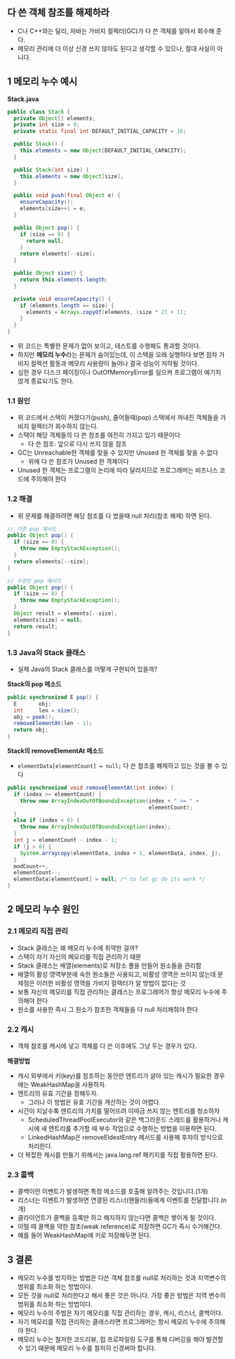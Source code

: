 ## 다 쓴 객체 참조를 해제하라

* C나 C++와는 달리, 자바는 가비지 컬렉터(GC)가 다 쓴 객체를 알아서 회수해 준다.
* 메모리 관리에 더 이상 신경 쓰지 않아도 된다고 생각할 수 있으나, 절대 사실이 아니다.



## 1 메모리 누수 예시



**Stack.java**

```java
public class Stack {
  private Object[] elements;
  private int size = 0;
  private static final int DEFAULT_INITIAL_CAPACITY = 16;

  public Stack() {
    this.elements = new Object[DEFAULT_INITIAL_CAPACITY];
  }

  public Stack(int size) {
    this.elements = new Object[size];
  }

  public void push(final Object e) {
    ensureCapacity();
    elements[size++] = e;
  }

  public Object pop() {
    if (size == 0) {
      return null;
    }
    return elements[--size];
  }

  public Object size() {
    return this.elements.length;
  }

  private void ensureCapacity() {
    if (elements.length == size) {
      elements = Arrays.copyOf(elements, (size * 2) + 1);
    }
  }
}
```

- 위 코드는 특별한 문제가 없어 보이고, 테스트를 수행해도 통과할 것이다.
- 하지만 **메모리 누수**라는 문제가 숨어있는데, 이 스택을 오래 실행하다 보면 점차 가비지 컬렉션 활동과 메모리 사용량이 늘어나 결국 성능이 저하될 것이다.
- 심한 경우 디스크 페이징이나 OutOfMemoryError를 일으켜 프로그램이 예기치 않게 종료되기도 한다.



### 1.1 원인

* 위 코드에서 스택이 커졌다가(push), 줄어들때(pop) 스택에서 꺼내진 객체들을 가비지 컬렉터가 회수하지 않는다.
* 스택이 해당 객체들의 다 쓴 참조를 여전히 가지고 있기 때문이다
  * 다 쓴 참조: 앞으로 다시 쓰지 않을 참조
* GC는 Unreachable한 객체를 찾을 수 있지만 Unused 한 객체를 찾을 수 없다
  * 위에 다 쓴 참조가 Unused 한 객체이다
* Unused 한 객체는 프로그램의 논리에 따라 달라지므로 프로그래머는 비즈니스 코드에 주의해야 한다



### 1.2 해결

* 위 문제를 해결하려면 해당 참조를 다 썼을때 null 처리(참조 해제) 하면 된다.

```java
// 기존 pop 메서드
public Object pop() {
  if (size == 0) {
    throw new EmptyStackException();
  }
  return elements[--size];
}

// 수정된 pop 메서드
public Object pop() {
  if (size == 0) {
    throw new EmptyStackException();
  }
  Object result = elements[--size];
  elements[size] = null;
  return result;
}
```



### 1.3 Java의 Stack 클래스

* 실제 Java의 Stack 클래스를 어떻게 구현되어 있을까?



**Stack의 pop 메소드**

```java
public synchronized E pop() {
  E       obj;
  int     len = size();
  obj = peek();
  removeElementAt(len - 1);
  return obj;
}
```



**Stack의 removeElementAt 메소드**

* `elementData[elementCount] = null;` 다 쓴 참조를 해제하고 있는 것을 볼 수 있다

```java
public synchronized void removeElementAt(int index) {
  if (index >= elementCount) {
    throw new ArrayIndexOutOfBoundsException(index + " >= " +
                                             elementCount);
  }
  else if (index < 0) {
    throw new ArrayIndexOutOfBoundsException(index);
  }
  int j = elementCount - index - 1;
  if (j > 0) {
    System.arraycopy(elementData, index + 1, elementData, index, j);
  }
  modCount++;
  elementCount--;
  elementData[elementCount] = null; /* to let gc do its work */
}
```



## 2 메모리 누수 원인



### 2.1 메모리 직접 관리

- Stack 클래스는 왜 메모리 누수에 취약한 걸까?
- 스택이 자기 자신의 메모리를 직접 관리하기 때문
- Stack 클래스는 배열(elements)로 저장소 풀을 만들어 원소들을 관리함
- 배열의 활성 영역부분에 속한 원소들은 사용되고, 비활성 영역은 쓰이지 않는데 문제점은 이러한 비활성 영역을 가비지 컬렉터가 알 방법이 없다는 것
- 보통 자신의 메모리를 직접 관리하는 클래스는 프로그래머가 항상 메모리 누수에 주의해야 한다
- 원소를 사용한 즉시 그 원소가 참조한 객체들을 다 null 처리해줘야 한다



### 2.2 캐시

- 객체 참조를 캐시에 넣고 객체를 다 쓴 이후에도 그냥 두는 경우가 있다.



**해결방법**

* 캐시 외부에서 키(key)를 참조하는 동안만 엔트리가 살아 있는 캐시가 필요한 경우에는 WeakHashMap을 사용하자.
* 엔트리의 유효 기간을 정해두자.
  * 그러나 이 방법은 유효 기간을 계산하는 것이 어렵다.
* 시간이 지날수록 엔트리의 가치를 떨어뜨려 이따금 쓰지 않는 엔트리를 청소하자
  * ScheduledThreadPoolExecutor와 같은 백그라운드 스레드를 활용하거나 캐시에 새 엔트리를 추가할 때 부수 작업으로 수행하는 방법을 이용하면 된다.
  * LinkedHashMap은 removeEldestEntry 메서드를 사용해 후자의 방식으로 처리한다.
* 더 복잡한 캐시를 만들기 위해서는 java.lang.ref 패키지를 직접 활용하면 된다.



### 2.3 콜백

- 콜백이란 이벤트가 발생하면 특정 메소드를 호출해 알려주는 것입니다.(1개)
- 리스너는 이벤트가 발생하면 연결된 리스너(핸들러)들에게 이벤트를 전달합니다.(n개)
- 클라이언트가 콜백을 등록만 하고 해지하지 않는다면 콜백은 쌓이게 될 것이다.
- 이럴 때 콜백을 약한 참조(weak reference)로 저장하면 GC가 즉시 수거해간다.
- 예를 들어 WeakHashMap에 키로 저장해두면 된다.



## 3 결론

- 메모리 누수를 방지하는 방법은 다쓴 객체 참조를 null로 처리하는 것과 지역변수의 범위를 최소화 하는 방법이다.
- 모든 것을 null로 처리한다고 해서 좋은 것은 아니다. 가장 좋은 방법은 지역 변수의 범위를 최소화 하는 방법이다.
- 메모리 누수의 주범은 자기 메모리를 직접 관리하는 경우, 캐시, 리스너, 콜백이다.
- 자기 메모리를 직접 관리하는 클래스라면 프로그래머는 항시 메모리 누수에 주의해야 한다.
- 메모리 누수는 철저한 코드리뷰, 힙 프로파일링 도구를 통해 디버깅을 해야 발견할 수 있기 때문에 메모리 누수를 철저히 신경써야 합니다.